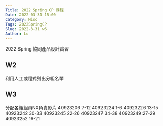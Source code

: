 ```yaml
---
Title: 2022 Spring CP 課程
Date: 2022-03-31 15:00
Category: Misc
Tags: 2022SpringCP
Slug: 2022-3-31 w6
Author: Lu
---
```


2022 Spring 協同產品設計實習

<!-- PELICAN_END_SUMMARY -->

W2
----
利用人工或程式列出分組名單


W3
----

分配各組組員NX負責影片
40923206 7-12
40923224 1-6
40923226 13-15
40923242 30-33
40923245 22-26
40923247 34-38
40923249 27-29
40923252 16-21

